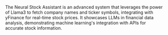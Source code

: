 The Neural Stock Assistant is an advanced system that leverages the power of Llama3 to fetch company names and ticker symbols, integrating with yFinance for real-time stock prices. It showcases LLMs in financial data analysis, demonstrating machine learning's integration with APIs for accurate stock information.
